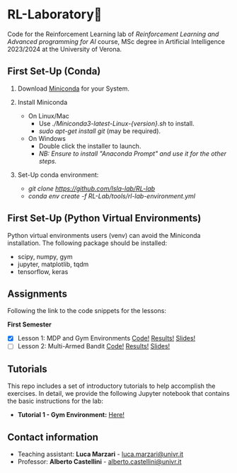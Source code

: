 # RL-Laboratory🤖

Code for the Reinforcement Learning lab of *Reinforcement Learning and Advanced programming for AI* course, MSc degree in Artificial Intelligence 2023/2024 at the University of Verona.

## First Set-Up (Conda)
1. Download [Miniconda](https://docs.conda.io/en/latest/miniconda.html) for your System.

2.  Install Miniconda
	- On Linux/Mac 
		- Use *./Miniconda3-latest-Linux-{version}.sh* to install.
		- *sudo apt-get install git* (may be required).
	- On Windows
		- Double click the installer to launch.
		- *NB: Ensure to install "Anaconda Prompt" and use it for the other steps.*

3.  Set-Up conda environment:
	- *git clone https://github.com/Isla-lab/RL-lab*
	- *conda env create -f RL-Lab/tools/rl-lab-environment.yml*

## First Set-Up (Python Virtual Environments)
Python virtual environments users (venv) can avoid the Miniconda installation. The following package should be installed:
  - scipy, numpy, gym
  - jupyter, matplotlib, tqdm
  - tensorflow, keras

## Assignments
Following the link to the code snippets for the lessons:

**First Semester**
- [x] Lesson 1: MDP and Gym Environments [Code!](lessons/lesson_1_code.py) [Results!](results/lesson_1_results.txt) [Slides!](slides/slides_lesson_1.pdf)
- [ ] Lesson 2: Multi-Armed Bandit [Code!](lessons/lesson_2_code.py) [Results!](results/lesson_2_results.txt) [Slides!](slides/slides_lesson_2.pdf)

## Tutorials
This repo includes a set of introductory tutorials to help accomplish the exercises. In detail, we provide the following Jupyter notebook that contains the basic instructions for the lab:
- **Tutorial 1 - Gym Environment:** [Here!](tutorials/tutorial_environment.ipynb)


## Contact information
*  Teaching assistant: **Luca Marzari** - luca.marzari@univr.it
*  Professor: **Alberto Castellini** - alberto.castellini@univr.it

